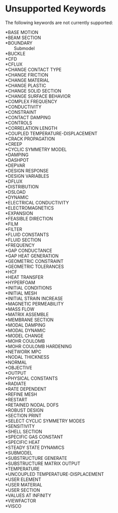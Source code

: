 # Unsupported Keywords

The following keywords are not currently supported:

*BASE MOTION<br>
*BEAM SECTION<br>
*BOUNDARY<br>
&ensp;&ensp;&ensp;&ensp;Submodel<br>
*BUCKLE<br>
*CFD<br>
*CFLUX<br>
*CHANGE CONTACT TYPE<br>
*CHANGE FRICTION<br>
*CHANGE MATERIAL<br>
*CHANGE PLASTIC<br>
*CHANGE SOLID SECTION<br>
*CHANGE SURFACE BEHAVIOR<br>
*COMPLEX FREQUENCY<br>
*CONDUCTIVITY<br>
*CONSTRAINT<br>
*CONTACT DAMPING<br>
*CONTROLS<br>
*CORRELATION LENGTH<br>
*COUPLED TEMPERATURE-DISPLACEMENT<br>
*CRACK PROPAGATION<br>
*CREEP<br>
*CYCLIC SYMMETRY MODEL<br>
*DAMPING<br>
*DASHPOT<br>
*DEPVAR<br>
*DESIGN RESPONSE<br>
*DESIGN VARIABLES<br>
*DFLUX<br>
*DISTRIBUTION<br>
*DSLOAD<br>
*DYNAMIC<br>
*ELECTRICAL CONDUCTIVITY<br>
*ELECTROMAGNETICS<br>
*EXPANSION<br>
*FEASIBLE DIRECTION<br>
*FILM<br>
*FILTER<br>
*FLUID CONSTANTS<br>
*FLUID SECTION<br>
*FREQUENCY<br>
*GAP CONDUCTANCE<br>
*GAP HEAT GENERATION<br>
*GEOMETRIC CONSTRAINT<br>
*GEOMETRIC TOLERANCES<br>
*HCF<br>
*HEAT TRANSFER<br>
*HYPERFOAM<br>
*INITIAL CONDITIONS<br>
*INITIAL MESH<br>
*INITIAL STRAIN INCREASE<br>
*MAGNETIC PERMEABILITY<br>
*MASS FLOW<br>
*MATRIX ASSEMBLE<br>
*MEMBRANE SECTION<br>
*MODAL DAMPING<br>
*MODAL DYNAMIC<br>
*MODEL CHANGE<br>
*MOHR COULOMB<br>
*MOHR COULOMB HARDENING<br>
*NETWORK MPC<br>
*NODAL THICKNESS<br>
*NORMAL<br>
*OBJECTIVE<br>
*OUTPUT<br>
*PHYSICAL CONSTANTS<br>
*RADIATE<br>
*RATE DEPENDENT<br>
*REFINE MESH<br>
*RESTART<br>
*RETAINED NODAL DOFS<br>
*ROBUST DESIGN<br>
*SECTION PRINT<br>
*SELECT CYCLIC SYMMETRY MODES<br>
*SENSITIVITY<br>
*SHELL SECTION<br>
*SPECIFIC GAS CONSTANT<br>
*SPECIFIC HEAT<br>
*STEADY STATE DYNAMICS<br>
*SUBMODEL<br>
*SUBSTRUCTURE GENERATE<br>
*SUBSTRUCTURE MATRIX OUTPUT<br>
*TEMPERATURE<br>
*UNCOUPLED TEMPERATURE-DISPLACEMENT<br>
*USER ELEMENT<br>
*USER MATERIAL<br>
*USER SECTION <br>
*VALUES AT INFINITY<br>
*VIEWFACTOR<br>
*VISCO<br>